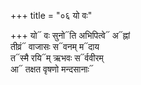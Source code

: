 +++
title = "०६ यो वः"

+++
यो᳓ वः सुनो᳓ति अभिपित्वे᳓ अ᳓ह्नां  
तीव्रं᳓ वाजासः स᳓वनम् म᳓दाय  
त᳓स्मै रयि᳓म् ऋभवः स᳓र्ववीरम्  
आ᳓ तक्षत वृषणो मन्दसानाः᳓